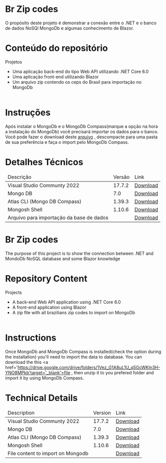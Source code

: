 # Br Zip codes
O propósito deste projeto é demonstrar a conexão entre o .NET e o banco de dados NoSQl MongoDb e algumas conhecimento de Blazor.
# Conteúdo do repositório
Projetos
     <ul>
      <li>Uma aplicação back-end do tipo Web API utilizando .NET Core 6.0</li>
      <li>Uma aplicação front-end utilizando Blazor</li>
      <li>Um arquivo zip contendo os ceps do Brasil para importação no MongoDb</li>    
     </ul>   

# Instruções
Após instalar o MongoDb e o MongoDb Compass(marque a opção na hora a instalação do MongoDb) você precisará importar os dados para o banco.
Você pode fazer o download deste <a href='https://drive.google.com/drive/folders/1Vez_G1A8uL1U_q5GcWKln3H-YNO8MPkb' target='_blank'>arquivo</a> , descompacte para uma pasta de sua preferência e faça o import pelo MongoDb Compass.

# Detalhes Técnicos
<table>
     <thead>
          <tr>
               <td>
                    Descrição
               </td>
               <td>
                    Versão
               </td>
               <td>Link
               </td>
          </tr>
     </thead>
     <tbody>
          <tr>
               <td>Visual Studio Communty 2022</td>
                <td>17.7.2</td>
                <td><a href='https://visualstudio.microsoft.com/vs/community/' target='_blank'>Download</a> </td>
          </tr>
          <tr>
               <td>Mongo DB</td>
                <td>7.0</td>
                <td><a href='https://www.mongodb.com/try/download/community' target='_blank'>Download</a> </td>
          </tr>
          <tr>
               <td>Atlas CLI (Mongo DB Compass)</td>
               <td>1.39.3</td>
               <td><a href='https://www.mongodb.com/try/download/compass' target='_blank'>Download</a> 
               </td>
          </tr>
          <tr>
               <td>Mongosh Shell</td>
                <td>1.10.6</td>
                <td><a href='https://www.mongodb.com/docs/mongodb-shell/'target='_blank'>Download</a> 
          </td>
          <tr>
              <td>Arquivo para importação da base de dados</td>
              <td></td>
              <td><a href='https://drive.google.com/drive/folders/1Vez_G1A8uL1U_q5GcWKln3H-YNO8MPkb'target='_blank'>Download</a> 
          </td>
          </tr>          
     </tbody>
</table>

# Br Zip codes
The purpose of this project is to show the connection between .NET and MondoDb NoSQL database and some Blazor knowledge  
# Repository Content
Projects
    <ul>
      <li> A back-end Web API application using .NET Core 6.0</li>
      <li> A front-end application using Blazor</li>
      <li>A zip file with all brazilians zip codes to import on MongoDb</li>    
     </ul>

# Instructions
Once MongoDb and MongoDb Compass is installed(check the option during the installation) you'll need to import the data to database.
You can download the this <a href='https://drive.google.com/drive/folders/1Vez_G1A8uL1U_q5GcWKln3H-YNO8MPkb'target='_blank'>file</a> , then unzip it to you prefered folder and import it by using MongoDb Compass.
    
# Technical Details
<table>
     <thead>
          <tr>
               <td>
                    Description
               </td>
               <td>
                    Version
               </td>
               <td>Link
               </td>
          </tr>
     </thead>
     <tbody>
          <tr>
               <td>Visual Studio Communty 2022</td>
                <td>17.7.2</td>
                <td><a href='https://visualstudio.microsoft.com/vs/community/' target='_blank'>Download</a> </td>
          </tr>
          <tr>
               <td>Mongo DB</td>
                <td>7.0</td>
                <td><a href='https://www.mongodb.com/try/download/community' target='_blank'>Download</a> </td>
          </tr>
          <tr>
               <td>Atlas CLI (Mongo DB Compass)</td>
               <td>1.39.3</td>
               <td><a href='https://www.mongodb.com/try/download/compass' target='_blank'>Download</a> 
               </td>
          </tr>
          <tr>
               <td>Mongosh Shell</td>
                <td>1.10.6</td>
                <td><a href='https://www.mongodb.com/docs/mongodb-shell/'target='_blank'>Download</a> 
          </td>
               <tr>
              <td>File content to import on Mongodb</td>
              <td></td>
              <td><a href='https://drive.google.com/drive/folders/1Vez_G1A8uL1U_q5GcWKln3H-YNO8MPkb'target='_blank'>Download</a> 
          </td>
          </tr>          
          </tr>
     </tbody>
</table>
